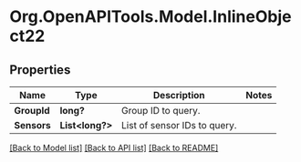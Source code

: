# Org.OpenAPITools.Model.InlineObject22
## Properties

Name | Type | Description | Notes
------------ | ------------- | ------------- | -------------
**GroupId** | **long?** | Group ID to query. | 
**Sensors** | **List<long?>** | List of sensor IDs to query. | 

[[Back to Model list]](../README.md#documentation-for-models) [[Back to API list]](../README.md#documentation-for-api-endpoints) [[Back to README]](../README.md)

